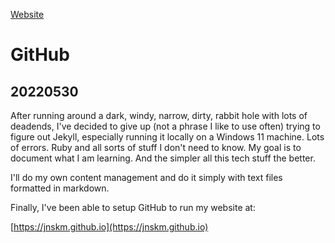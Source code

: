 [Website](index.md)

# GitHub

## 20220530

After running around a dark, windy, narrow, dirty, rabbit hole with lots of deadends, I've decided to give up (not a phrase I like to use often) trying to figure out Jekyll, especially running it locally on a Windows 11 machine. Lots of errors. Ruby and all sorts of stuff I don't need to know. My goal is to document what I am learning. And the simpler all this tech stuff the better.

I'll do my own content management and do it simply with text files formatted in markdown.

Finally, I've been able to setup GitHub to run my website at:

[https://jnskm.github.io](https://jnskm.github.io)